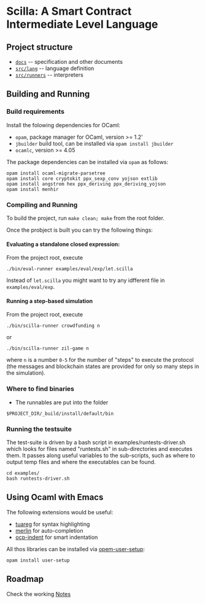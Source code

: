 # Scilla: A Smart Contract Intermediate Level Language

## Project structure

* [`docs`](./docs) -- specification and other documents 
* [`src/lang`](./src/lang) -- language definition
* [`src/runners`](./src/runners) -- interpreters

## Building and Running

### Build requirements

Install the folowing dependencies for OCaml:

* `opam`, package manager for OCaml, version >= 1.2'
* `jbuilder` build tool, can be installed via `opam install jbuilder`
* `ocamlc`, version >= 4.05

The package dependencies can be installed via `opam` as follows:

```
opam install ocaml-migrate-parsetree
opam install core cryptokit ppx_sexp_conv yojson extlib
opam install angstrom hex ppx_deriving ppx_deriving_yojson
opam install menhir
```

### Compiling and Running

To build the project, run `make clean; make` from the root folder.

Once the probject is built you can try the following things:

#### Evaluating a standalone closed expression:

From the project root, execute

```
./bin/eval-runner examples/eval/exp/let.scilla 
```

Instead of `let.scilla` you might want to try any idfferent file in `examples/eval/exp`.

#### Running a step-based simulation

From the project root, execute

```
./bin/scilla-runner crowdfunding n
```
  or
```
./bin/scilla-runner zil-game n
```
where `n` is a number `0-5` for the number of "steps" to execute the
protocol (the messages and blockchain states are provided for only so
many steps in the simulation).

### Where to find binaries

* The runnables are put into the folder

```
$PROJECT_DIR/_build/install/default/bin
```

### Running the testsuite

The test-suite is driven by a bash script in examples/runtests-driver.sh which
looks for files named "runtests.sh" in sub-directories and executes them. It
passes along useful variables to the sub-scripts, such as where to output temp
files and where the executables can be found.

```
cd examples/
bash runtests-driver.sh
```

## Using Ocaml with Emacs

The following extensions would be useful:

* [tuareg](https://github.com/ocaml/tuareg) for syntax highlighting
* [merlin](https://github.com/ocaml/merlin/wiki/emacs-from-scratch) for auto-completion
* [ocp-indent](https://github.com/OCamlPro/ocp-indent) for smart indentation

All thos libraries can be installed via [opem-user-setup](https://github.com/OCamlPro/opam-user-setup):

```
opam install user-setup
```

## Roadmap

Check the working [Notes](./ROADMAP.md)

